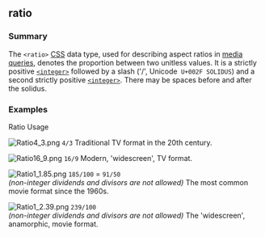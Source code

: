 ## ratio

### Summary

The `<ratio>` [CSS][0] data type, used for describing aspect ratios in [media queries][1], denotes the proportion between two unitless values. It is a strictly positive [`<integer>`][2] followed by a slash ('/', Unicode` U+002F SOLIDUS`) and a second strictly positive [`<integer>`][2]. There may be spaces before and after the solidus.

### Examples
Ratio
Usage

![Ratio4_3.png](/@api/deki/files/5714/=Ratio4_3.png)
`4/3`
Traditional TV format in the 20th century.

![Ratio16_9.png](/@api/deki/files/5711/=Ratio16_9.png)
`16/9`
Modern, 'widescreen', TV format.

![Ratio1_1.85.png](/@api/deki/files/5712/=Ratio1_1.85.png)
`185/100` = `91/50`  
_(non-integer dividends and divisors are not allowed)_
The most common movie format since the 1960s.

![Ratio1_2.39.png](/@api/deki/files/5713/=Ratio1_2.39.png)
`239/100`  
_(non-integer dividends and divisors are not allowed)_
The 'widescreen', anamorphic, movie format.



[0]: https://developer.mozilla.org/en/CSS "CSS"
[1]: /En/CSS/Media_queries "en/CSS/Media queries"
[2]: https://developer.mozilla.org/en/docs/Web/CSS/integer